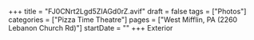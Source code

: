 +++
title = "FJ0CNrt2Lgd5ZIAGd0rZ.avif"
draft = false
tags = ["Photos"]
categories = ["Pizza Time Theatre"]
pages = ["West Mifflin, PA (2260 Lebanon Church Rd)"]
startDate = ""
+++
Exterior
